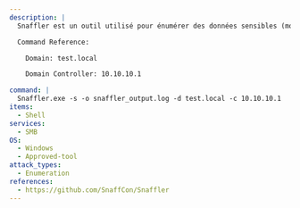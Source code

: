 ```yaml
---
description: |
  Snaffler est un outil utilisé pour énumérer des données sensibles (mots de passe, informations confidentielles, etc.) à partir de partages de fichiers dans Active Directory. Il recherche les fichiers intéressants en se basant sur les extensions de fichiers, les noms de fichiers et le contenu des fichiers qui sont comparés à des expressions rationnelles. Il est également hautement configurable, ce qui vous permet d'ajouter vos propres recherches par expressions rationnelles. La commande suivante énumère toutes les machines du domaine et recherche les partages de fichiers accessibles, en vérifiant les fichiers intéressants susceptibles de contenir des données sensibles.

  Command Reference:

  	Domain: test.local

  	Domain Controller: 10.10.10.1

command: |
  Snaffler.exe -s -o snaffler_output.log -d test.local -c 10.10.10.1
items:
  - Shell
services:
  - SMB
OS:
  - Windows
  - Approved-tool
attack_types:
  - Enumeration
references:
  - https://github.com/SnaffCon/Snaffler
---
```

